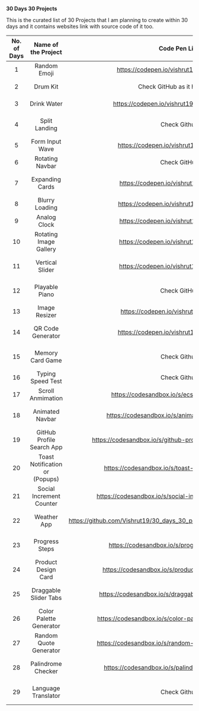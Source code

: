**30 Days 30 Projects**<br/>

This is the curated list of  30 Projects that I am planning to create within 30 days and it contains websites link with source code of it too.

| No. of Days| Name of the Project | Code Pen Link | Live Website Link |
|:---:|:---:|:---:|:---:|
| 1 | Random Emoji | <https://codepen.io/vishrut19/pen/yLqMmMQ> | <https://day1-random-emoji.netlify.app> |
| 2 | Drum Kit | Check GitHub as it has assets | <https://day2-drum-kit.netlify.app> |
| 3 | Drink Water | <https://codepen.io/vishrut19/details/QWBgGKY> | <https://day3-drink-water.netlify.app> |
| 4 | Split Landing | Check Github | <https://day4-split-landing-page.netlify.app> |
| 5 | Form Input Wave | <https://codepen.io/vishrut19/pen/MWBveLo> | <https://day5-form-input-wave.netlify.app> |
| 6 | Rotating Navbar | Check GitHub  | <https://day6-rotating-navigation.netlify.app> |
| 7 | Expanding Cards | <https://codepen.io/vishrut19/pen/ExpvLRG>  | <https://day7-expanding-cards.netlify.app> |
| 8 | Blurry Loading | <https://codepen.io/vishrut19/pen/QWBqeYv>  | <https://day8-blurry-loading.netlify.app> |
| 9 | Analog Clock | <https://codepen.io/vishrut19/pen/eYjeKOM>  | <https://day9-analog-clock.netlify.app> |
| 10 | Rotating Image Gallery | <https://codepen.io/vishrut19/pen/jOpYVbm> | <https://day10-rotating-gallery.netlify.app> |
| 11 | Vertical Slider | <https://codepen.io/vishrut19/pen/wvxpRvR> | <https://day11-vertical-slider.netlify.app/> |
| 12 | Playable Piano | Check GitHub | <https://day12-playable-piano.netlify.app> |
| 13 | Image Resizer | <https://codepen.io/vishrut19/pen/zYLREEj> | <https://day13-image-resizer.netlify.app> |
| 14 | QR Code Generator | <https://codepen.io/vishrut19/pen/OJwvbdM> | <https://day14-qr-code-generator.netlify.app> |
| 15 | Memory Card Game | Check Github | <https://day15-memory-card-game.netlify.app> |
| 16 | Typing Speed Test | Check Github | <https://day16-typing-speed-test.netlify.app> |
| 17 | Scroll Anmimation | <https://codesandbox.io/s/ecstatic-hertz-d0gwvl> | <https://day17-scroll-animation.netlify.app> |
| 18 | Animated Navbar | <https://codesandbox.io/s/animated-navbar-7sv8d6> | <https://day18-animated-navbar.netlify.app> |
| 19 | GitHub Profile Search App | <https://codesandbox.io/s/github-profile-search-app-c10hwq> | <https://day19-github-profile-search-app.netlify.app> |
| 20 | Toast Notification or (Popups) | <https://codesandbox.io/s/toast-notifications-4om4dy> | <https://day20-toast-notifications.netlify.app> |
| 21 | Social Increment Counter | <https://codesandbox.io/s/social-increment-counter-jplzho> | <https://day21-social-increment-counter.netlify.app> |
| 22 | Weather App | <https://github.com/Vishrut19/30_days_30_projects/tree/main/Weather%20App> | <https://day22-weather-app.netlify.app> |
| 23 | Progress Steps | <https://codesandbox.io/s/progress-steps-o50h7b> | <https://day23-progress-steps.netlify.app> |
| 24 | Product Design Card | <https://codesandbox.io/s/product-design-card-nyti7q> | <https://day24-product-design-card.netlify.app> |
| 25 | Draggable Slider Tabs | <https://codesandbox.io/s/draggable-slider-tabs-07pov3> | <https://day25-draggable-slider-tabs.netlify.app> |
| 26 | Color Palette Generator | <https://codesandbox.io/s/color-palette-generator-x2kptw> | <https://day26-color-palette-generator.netlify.app> |
| 27 | Random Quote Generator | <https://codesandbox.io/s/random-quote-generator-pwl1rl> | <https://day27-random-quote-generator.netlify.app> |
| 28 | Palindrome Checker | <https://codesandbox.io/s/palindrome-checker-1yjrnq> | <https://day28-palindrome-checker.netlify.app> |
| 29 | Language Translator | Check Github | <https://day29-language-transalator.netlify.app> |